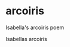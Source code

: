 # arcoiris
Isabella's arcoiris poem

<a src="https://sandieg0.github.io/arcoiris/">Isabellas arcoiris</a>